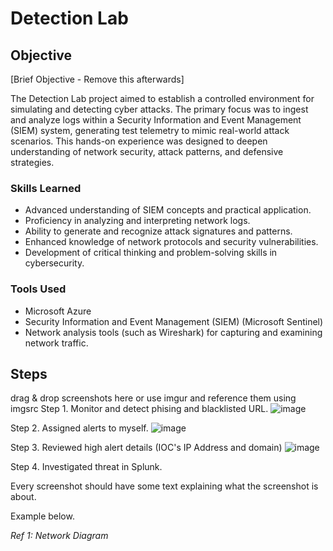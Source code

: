 # Detection Lab

## Objective
[Brief Objective - Remove this afterwards]

The Detection Lab project aimed to establish a controlled environment for simulating and detecting cyber attacks. The primary focus was to ingest and analyze logs within a Security Information and Event Management (SIEM) system, generating test telemetry to mimic real-world attack scenarios. This hands-on experience was designed to deepen understanding of network security, attack patterns, and defensive strategies.

### Skills Learned


- Advanced understanding of SIEM concepts and practical application.
- Proficiency in analyzing and interpreting network logs.
- Ability to generate and recognize attack signatures and patterns.
- Enhanced knowledge of network protocols and security vulnerabilities.
- Development of critical thinking and problem-solving skills in cybersecurity.

### Tools Used


- Microsoft Azure
- Security Information and Event Management (SIEM) (Microsoft Sentinel)
- Network analysis tools (such as Wireshark) for capturing and examining network traffic.
  
## Steps
drag & drop screenshots here or use imgur and reference them using imgsrc
Step 1. Monitor and detect phising and blacklisted URL.
![image](https://github.com/user-attachments/assets/c33d3a78-f8e5-4615-9d8b-803814d3303e)


Step 2. Assigned alerts to myself.
![image](https://github.com/user-attachments/assets/80c44814-b731-4646-852e-877e1fbf5c23)

Step 3. Reviewed high alert details (IOC's IP Address and domain)
![image](https://github.com/user-attachments/assets/075d355b-1758-4ef8-8ccb-11128a231017)

Step 4. Investigated threat in Splunk.





Every screenshot should have some text explaining what the screenshot is about.

Example below.

*Ref 1: Network Diagram*
